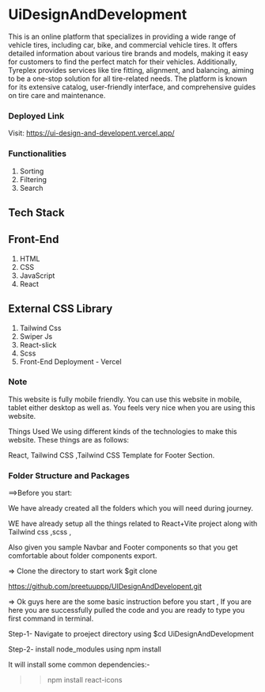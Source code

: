 # UiDesignAndDevelopment

This is an online platform that specializes in providing a wide range of vehicle tires, including car, bike, and commercial vehicle tires. It offers detailed information about various tire brands and models, making it easy for customers to find the perfect match for their vehicles. Additionally, Tyreplex provides services like tire fitting, alignment, and balancing, aiming to be a one-stop solution for all tire-related needs. The platform is known for its extensive catalog, user-friendly interface, and comprehensive guides on tire care and maintenance.

### Deployed Link
Visit: https://ui-design-and-developent.vercel.app/

### Functionalities

1. Sorting
2. Filtering
3. Search


## Tech Stack

## Front-End
1. HTML
2. CSS
3. JavaScript
4. React

## External CSS Library
1. Tailwind Css
2. Swiper Js
3. React-slick
4. Scss
5. Front-End Deployment - Vercel

### Note

This website is fully mobile friendly. You can use this website in mobile, tablet either desktop as well as. You feels very nice when you are using this website.

Things Used We using different kinds of the technologies to make this website. These things are as follows:

 React, Tailwind CSS ,Tailwind CSS Template for Footer Section.


### Folder Structure and Packages

==>Before you start:

We have already created all the folders which you will need during journey.

WE have already setup all the things related to React+Vite project along with Tailwind css ,scss ,

Also given you sample Navbar and Footer components so that you get comfortable about folder components export.

=> Clone the directory to start work $git clone 

https://github.com/preetuuppp/UIDesignAndDevelopent.git

=> Ok guys here are the some basic instruction before you start , If you are here you are successfully pulled the code and you are ready to type you first command in terminal.

Step-1- Navigate to proeject directory using $cd UiDesignAndDevelopment

Step-2- install node_modules using npm install

It will install some common dependencies:-
>> npm install react-icons 


